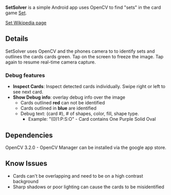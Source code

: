 

**SetSolver** is a simple Android app uses OpenCV to find "sets" in the card game [Set](http://www.setgame.com/set).

[Set Wikipedia page](https://en.wikipedia.org/wiki/Set_(game))

## Details

SetSolver uses OpenCV and the phones camera to to identify sets and outlines the cards cards green. 
Tap on the screen to freeze the image.  Tap again to resume real-time camera capture.

### Debug features ###

- **Inspect Cards**: Inspect detected cards individually.  Swipe right or left to see next card. 
- **Show Debug info**: overlay debug info over the image
  - Cards outlined **red** can not be identified
  - Cards outlined in **blue** are identified
  - Debug text: (card #), # of shapes, color, fill, shape type.  
    - Example: "(0)1:P:S:O" - Card contains One Purple Solid Oval

## Dependencies
OpenCV 3.2.0 - OpenCV Manager can be installed via the google app store.

## Know Issues ##

* Cards can't be overlapping and need to be on a high contrast background
* Sharp shadows or poor lighting can cause the cards to be misidentified







